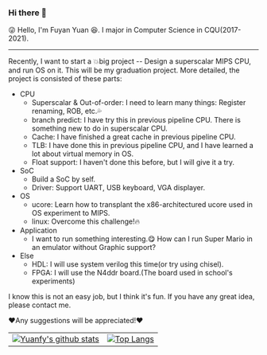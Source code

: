 <!--
**TheRainstorm/TheRainstorm** is a ✨ _special_ ✨ repository because its `README.md` (this file) appears on your GitHub profile.

Here are some ideas to get you started:

- 🔭 I’m currently working on ...
- 🌱 I’m currently learning ...
- 👯 I’m looking to collaborate on ...
- 🤔 I’m looking for help with ...
- 💬 Ask me about ...
- 📫 How to reach me: ...
- 😄 Pronouns: ...
- ⚡ Fun fact: ...
-->

### Hi there 👋

😜 Hello, I'm Fuyan Yuan 😆. I major in Computer Science in CQU(2017-2021).

------

Recently, I want to start a 💥big project -- Design a superscalar MIPS CPU, and run OS on it. This will be my graduation project. More detailed, the project is consisted of these parts:

- CPU
  - Superscalar & Out-of-order: I need to learn many things: Register renaming, ROB, etc.💦
  - branch predict: I have try this in previous pipeline CPU. There is something new to do in superscalar CPU.
  - Cache: I have finished a great cache in previous pipeline CPU.
  - TLB: I have done this in previous pipeline CPU, and I have learned a lot about virtual memory in OS.
  - Float support: I haven't done this before, but I will give it a try.
- SoC
  - Build a SoC by self.
  - Driver: Support UART, USB keyboard, VGA displayer.
- OS
  - ucore: Learn how to transplant the x86-architectured ucore used in OS experiment to MIPS.
  - linux: Overcome this challenge!🔥
- Application
  - I want to run something interesting.😋 How can I run Super Mario in an emulator without Graphic support?
- Else
  - HDL: I will use system verilog this time(or try using chisel).
  - FPGA: I will use the N4ddr board.(The board used in school's experiments)

I know this is not an easy job, but I think it's fun. If you have any great idea, please contact me. 

❤️Any suggestions will be appreciated!❤️

<table>
 <tr>
   <td><a href="https://github.com/anuraghazra/github-readme-stats">
      <img align="center" alt="Yuanfy's github stats" src="https://github-readme-stats.vercel.app/api?username=Therainstorm&show_icons=true&hide_border=true" />
    </a></td>
    <td><a href="https://github.com/anuraghazra/github-readme-stats">
      <img align="center" alt="Top Langs" src="https://github-readme-stats.vercel.app/api/top-langs/?username=Therainstorm&layout=compact&hide_border=true&hide=html,javascript,css,assembly&count_private=true" />
    </a></td>
  </tr>
</table>

